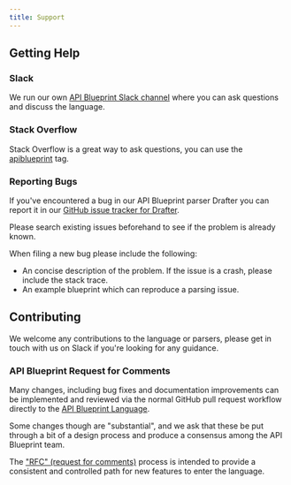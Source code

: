 ```yaml
---
title: Support
---
```


## Getting Help

### Slack

We run our own [API Blueprint Slack channel](https://apiblueprint-slack.herokuapp.com/)
where you can ask questions and discuss the language.

### Stack Overflow

Stack Overflow is a great way to ask questions, you can use the
[apiblueprint](http://stackoverflow.com/tags/apiblueprint) tag.

### Reporting Bugs

If you've encountered a bug in our API Blueprint parser Drafter you can report
it in our [GitHub issue tracker for Drafter](http://github.com/apiaryio/drafter/issues).

Please search existing issues beforehand to see if the problem is already known.

When filing a new bug please include the following:

- An concise description of the problem. If the issue is a crash, please
  include the stack trace.
- An example blueprint which can reproduce a parsing issue.

## Contributing

We welcome any contributions to the language or parsers, please get in touch
with us on Slack if you're looking for any guidance.

### API Blueprint Request for Comments

Many changes, including bug fixes and documentation improvements can be
implemented and reviewed via the normal GitHub pull request workflow directly
to the [API Blueprint Language](http://github.com/apiaryio/api-blueprint).

Some changes though are "substantial", and we ask that these be put through a
bit of a design process and produce a consensus among the API Blueprint team.

The ["RFC" (request for comments)](https://github.com/apiaryio/api-blueprint-rfcs)
process is intended to provide a consistent and controlled path for new
features to enter the language.
